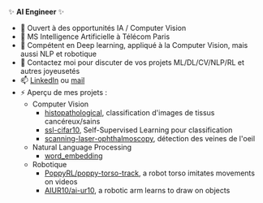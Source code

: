 ✨ **AI Engineer** ✨

- 👯 Ouvert à des opportunités IA / Computer Vision
- 🔭 MS Intelligence Artificielle à Télécom Paris
- 🌱 Compétent en Deep learning, appliqué à la Computer Vision, mais aussi NLP et robotique
- 💬 Contactez moi pour discuter de vos projets ML/DL/CV/NLP/RL et autres joyeusetés
- 📫 [LinkedIn](https://www.linkedin.com/in/joffreyma/) ou [mail](ma.joffrey@gmail.com) 
- ⚡ Aperçu de mes projets : 
  - Computer Vision
    -  [histopathological](https://github.com/JoffreyMa/histopathological), classification d'images de tissus cancéreux/sains
    -  [ssl-cifar10](https://github.com/JoffreyMa/ssl-cifar10), Self-Supervised Learning pour classification 
    -  [scanning-laser-ophthalmoscopy](https://github.com/JoffreyMa/scanning-laser-ophthalmoscopy), détection des veines de l'oeil
  - Natural Language Processing
    -  [word_embedding](https://github.com/JoffreyMa/word_embedding)
  - Robotique
    -  [PoppyRL/poppy-torso-track](https://github.com/PoppyRL/poppy-torso-track), a robot torso imitates movements on videos 
    -  [AIUR10/ai-ur10](https://github.com/AIUR10/ai-ur10), a robotic arm learns to draw on objects
